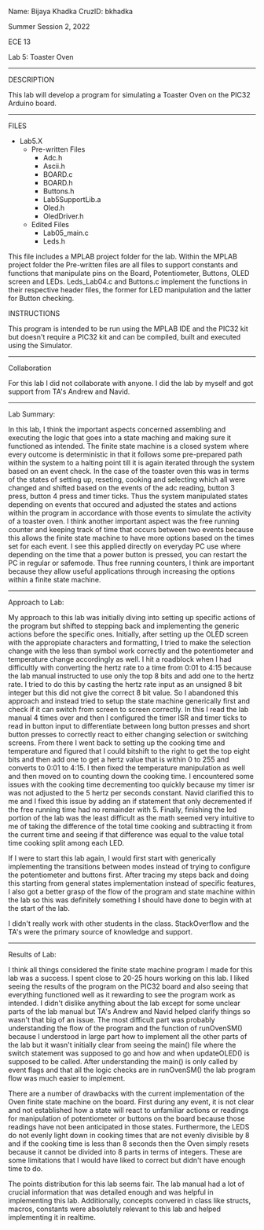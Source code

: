 Name: Bijaya Khadka
CruzID: bkhadka

Summer Session 2, 2022

ECE 13

Lab 5: Toaster Oven

--------------
DESCRIPTION


This lab will develop a program for simulating a Toaster Oven on the PIC32 Arduino board.


--------------
FILES


- Lab5.X
    - Pre-written Files
        - Adc.h
        - Ascii.h
        - BOARD.c
        - BOARD.h
        - Buttons.h
        - Lab5SupportLib.a
        - Oled.h
        - OledDriver.h
    - Edited Files
        - Lab05_main.c
        - Leds.h


This file includes a MPLAB project folder for the lab. Within the MPLAB project folder the Pre-written files are all files to support constants and functions that manipulate pins on the Board, Potentiometer, Buttons, OLED screen and LEDs. Leds_Lab04.c and Buttons.c implement the functions in their respective header files, the former for LED manipulation and the latter for Button checking.  


INSTRUCTIONS

This program is intended to be run using the MPLAB IDE and the PIC32 kit but doesn't require a PIC32 kit and can be compiled, built and executed using the Simulator.

--------------
Collaboration

For this lab I did not collaborate with anyone. I did the lab by myself and got support from TA's Andrew and Navid.


--------------
Lab Summary:

In this lab, I think the important aspects concerned assembling and executing the logic that goes into a state maching and making sure it functioned as intended. The finite state machine is a closed system where every outcome is deterministic in that it follows some pre-prepared path within the system to a halting point till it is again iterated through the system based on an event check. In the case of the toaster oven this was in terms of the states of setting up, reseting, cooking and selecting which all were changed and shifted based on the events of the adc reading, button 3 press, button 4 press and timer ticks. Thus the system manipulated states depending on events that occured and adjusted the states and actions within the program in accordance with those events to simulate the activity of a toaster oven. I think another important aspect was the free running counter and keeping track of time that occurs between two events because this allows the finite state machine to have more options based on the times set for each event. I see this applied directly on everyday PC use where depending on the time that a power button is pressed, you can restart the PC in regular or safemode. Thus free running counters, I think are important because they allow useful applications through increasing the options within a finite state machine.

--------------
Approach to Lab:

My approach to this lab was initially diving into setting up specific actions of the program but shifted to stepping back and implementing the generic actions before the specific ones. Initially, after setting up the OLED screen with the appropiate characters and formatting, I tried to make the selection change with the less than symbol work correctly and the potentiometer and temperature change accordingly as well. I hit a roadblock when I had difficultly with converting the hertz rate to a time from 0:01 to 4:15 because the lab manual instructed to use only the top 8 bits and add one to the hertz rate. I tried to do this by casting the hertz rate input as an unsigned 8 bit integer but this did not give the correct 8 bit value. So I abandoned this approach and instead tried to setup the state machine generically first and check if it can switch from screen to screen correctly. In this I read the lab manual 4 times over and then I configured the timer ISR and timer ticks to read in button input to differentiate between long button presses and short button presses to correctly react to either changing selection or switching screens. From there I went back to setting up the cooking time and temperature and figured that I could bitshift to the right to get the top eight bits and then add one to get a hertz value that is within 0 to 255 and converts to 0:01 to 4:15. I then fixed the temperature manipulation as well and then moved on to counting down the cooking time. I encountered some issues with the cooking time decrementing too quickly because my timer isr was not adjusted to the 5 hertz per seconds constant. Navid clarified this to me and I fixed this issue by adding an if statement that only decremented if the free running time had no remainder with 5. Finally, finishing the led portion of the lab was the least difficult as the math seemed very intuitive to me of taking the difference of the total time cooking and subtracting it from the current time and seeing if that difference was equal to the value total time cooking split among each LED. 

If I were to start this lab again, I would first start with generically implementing the transitions between modes instead of trying to configure the potentiometer and buttons first. After tracing my steps back and doing this starting from general states implementation instead of specific features, I also got a better grasp of the flow of the program and state machine within the lab so this was definitely something I should have done to begin with at the start of the lab.

I didn't really work with other students in the class. StackOverflow and the TA's were the primary source of knowledge and support.

--------------
Results of Lab:

I think all things considered the finite state machine program I made for this lab was a success. I spent close to 20-25 hours working on this lab. I liked seeing the results of the program on the PIC32 board and also seeing that everything functioned well as it rewarding to see the program work as intended. I didn't dislike anything about the lab except for some unclear parts of the lab manual but TA's Andrew and Navid helped clarify things so wasn't that big of an issue. The most difficult part was probably understanding the flow of the program and the function of runOvenSM() because I understood in large part how to implement all the other parts of the lab but it wasn't initially clear from seeing the main() file where the switch statement was supposed to go and how and when updateOLED() is supposed to be called. After understanding the main() is only called by event flags and that all the logic checks are in runOvenSM() the lab program flow was much easier to implement. 

There are a number of drawbacks with the current implementation of the Oven finite state machine on the board. First during any event, it is not clear and not established how a state will react to unfamiliar actions or readings for manipulation of potentiometer or buttons on the board because those readings have not been anticipated in those states. Furthermore, the LEDS do not evenly light down in cooking times that are not evenly divisible by 8 and if the cooking time is less than 8 seconds then the Oven simply resets because it cannot be divided into 8 parts in terms of integers. These are some limitations that I would have liked to correct but didn't have enough time to do. 

The points distribution for this lab seems fair. The lab manual had a lot of crucial information that was detailed enough and was helpful in implementing this lab. Additionally, concepts convered in class like structs, macros, constants were absolutely relevant to this lab and helped implementing it in realtime. 




